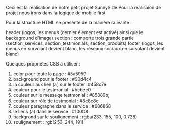 Ceci est la réalisation de notre petit projet SunnySide
Pour la réalisaion de projet nous irons dans la logique de mobile first

Pour la structure HTML se présente de la manière suivante : 

header (logos, les menus (dernier élément est activé) ainsi que le backaground d'image)
section : comporte trois grande partie (section_services, section_testimonials, section_produits)
footer (logos, les menus en survolant devient blanc, les réseaux sociaux en survolant devient blanc)

Quelques propriétés CSS à utiliser : 
1. color pour toute la page : #5a5959
2. background pour le footer : #90d4c4
3. la couleur aux lien (a) sur le footer: #458c7e
4. couleur pour le testmonial : #bcbec0
5. couleur sur le message testmonial : #85889b;
6. couleur sur rôle de testmonial : #8c8c8c
7. couleur paragraphe dans le service : #686868
8. le liens (a) dans le service :  #100f0f
9. backgrond sur le soulignement : rgba(233, 155, 100, 0.728)
10. soulignement : rgb(253, 244, 191)